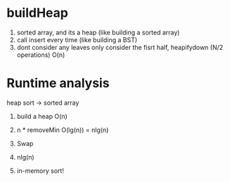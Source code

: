 # buildHeap
1. sorted array, and its a heap (like building a sorted array)
2. call insert every time (like building a BST)
3. dont consider any leaves
   only consider the fisrt half, heapifydown (N/2 operations)
   O(n)

# Runtime analysis
heap sort -> sorted array
1. build a heap O(n)
2. n * removeMin O(lg(n)) = nlg(n)
3. Swap

1. nlg(n)
2. in-memory sort!